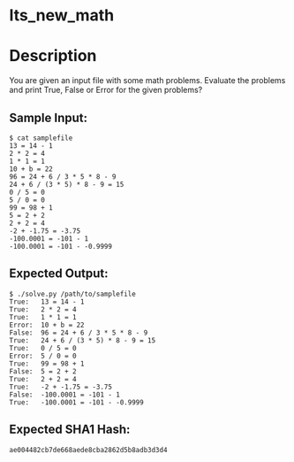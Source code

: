 # Its_new_math

# Description

<p>You are given an input file with some math problems. Evaluate the problems and print True, False or Error for the given problems?</p>

## Sample Input:

```
$ cat samplefile
13 = 14 - 1
2 * 2 = 4
1 * 1 = 1
10 + b = 22
96 = 24 + 6 / 3 * 5 * 8 - 9
24 + 6 / (3 * 5) * 8 - 9 = 15
0 / 5 = 0
5 / 0 = 0
99 = 98 + 1
5 = 2 + 2
2 + 2 = 4
-2 + -1.75 = -3.75
-100.0001 = -101 - 1
-100.0001 = -101 - -0.9999
```
## Expected Output:

```
$ ./solve.py /path/to/samplefile
True:   13 = 14 - 1
True:   2 * 2 = 4
True:   1 * 1 = 1
Error:  10 + b = 22
False:  96 = 24 + 6 / 3 * 5 * 8 - 9
True:   24 + 6 / (3 * 5) * 8 - 9 = 15
True:   0 / 5 = 0
Error:  5 / 0 = 0
True:   99 = 98 + 1
False:  5 = 2 + 2
True:   2 + 2 = 4
True:   -2 + -1.75 = -3.75
False:  -100.0001 = -101 - 1
True:   -100.0001 = -101 - -0.9999
```
## Expected SHA1 Hash:

```
ae004482cb7de668aede8cba2862d5b8adb3d3d4
```
